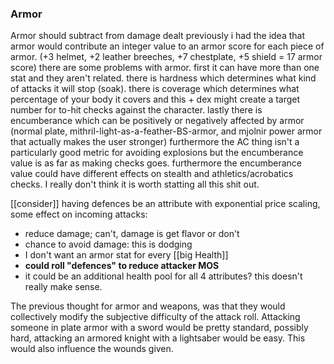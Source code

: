 ### Armor
Armor should subtract from damage dealt
previously i had the idea that armor would contribute an integer value to an armor score for each piece of armor. (+3 helmet, +2 leather breeches, +7 chestplate, +5 shield = 17 armor score)
there are some problems with armor. first it can have more than one stat and they aren't related. there is hardness which determines what kind of attacks it will stop (soak). there is coverage which determines what percentage of your body it covers and this + dex might create a target number for to-hit checks against the character. lastly there is encumberance which can be positively or negatively affected by armor (normal plate, mithril-light-as-a-feather-BS-armor, and mjolnir power armor that actually makes the user stronger)
furthermore the AC thing isn't a particularly good metric for avoiding explosions but the encumberance value is as far as making checks goes. furthermore the encumberance value could have different effects on stealth and athletics/acrobatics checks. I really don't think it is worth statting all this shit out.

[[consider]] having defences be an attribute with exponential price scaling, some effect on incoming attacks:
- reduce damage; can't, damage is get flavor or don't
- chance to avoid damage: this is dodging
- I don't want an armor stat for every [[big Health]]
- **could roll "defences" to reduce attacker MOS**
- it could be an additional health pool for all 4 attributes? this doesn't really make sense.

The previous thought for armor and weapons, was that they would collectively modify the subjective difficulty of the attack roll. Attacking someone in plate armor with a sword would be pretty standard, possibly hard, attacking an armored knight with a lightsaber would be easy. This would also influence the wounds given.